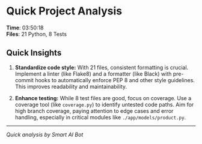# Quick Project Analysis

**Time**: 03:50:18  
**Files**: 21 Python, 8 Tests

## Quick Insights

1. **Standardize code style:** With 21 files, consistent formatting is crucial. Implement a linter (like Flake8) and a formatter (like Black) with pre-commit hooks to automatically enforce PEP 8 and other style guidelines. This improves readability and maintainability.

2. **Enhance testing:** While 8 test files are good, focus on coverage. Use a coverage tool (like `coverage.py`) to identify untested code paths.  Aim for high branch coverage, paying attention to edge cases and error handling, especially in critical modules like `./app/models/product.py`.


---
*Quick analysis by Smart AI Bot*
